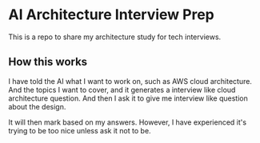 # AI Architecture Interview Prep
This is a repo to share my architecture study for tech interviews.

## How this works
I have told the AI what I want to work on, such as AWS cloud architecture. And the topics I want to cover, and it generates a interview like cloud architecture question.
And then I ask it to give me interview like question about the design.

It will then mark based on my answers. However, I have experienced it's trying to be too nice unless ask it not to be.
